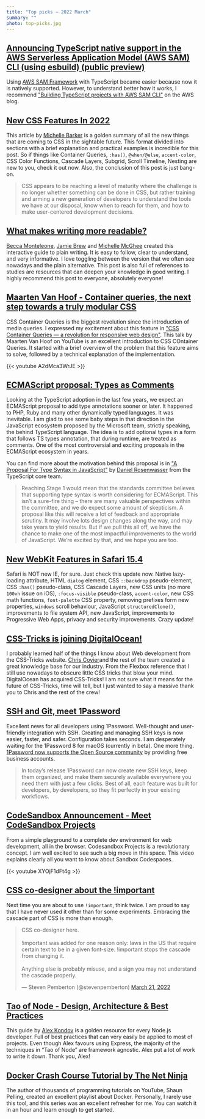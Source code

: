 ```yaml
---
title: "Top picks — 2022 March"
summary: ""
photo: top-picks.jpg
---
```


## [Announcing TypeScript native support in the AWS Serverless Application Model (AWS SAM) CLI (using esbuild) (public preview)](https://aws.amazon.com/about-aws/whats-new/2022/02/typescript-native-support-aws-serverless-application-model-cli-esbuild-public-preview/)

Using [AWS SAM Framework](https://github.com/aws/aws-sam-cli) with TypeScript became easier because now it is natively supported. However, to understand better how it works, I recommend ["Building TypeScript projects with AWS SAM CLI"](https://aws.amazon.com/blogs/compute/building-typescript-projects-with-aws-sam-cli/) on the AWS blog.

## [New CSS Features In 2022](https://www.smashingmagazine.com/2022/03/new-css-features-2022/)

This article by [Michelle Barker](https://twitter.com/MicheBarks) is a golden summary of all the new things that are coming to CSS in the sightable future. This format divided into sections with a brief explanation and practical examples is incredible for this post. So if things like Container Queries, `:has()`, `@when/@else`, `accent-color`, CSS Color Functions, Cascade Layers, Subgrid, Scroll Timeline, Nesting are new to you, check it out now. Also, the conclusion of this post is just bang-on.

> CSS appears to be reaching a level of maturity where the challenge is no longer whether something can be done in CSS, but rather training and arming a new generation of developers to understand the tools we have at our disposal, know when to reach for them, and how to make user-centered development decisions.

## [What makes writing more readable?](https://pudding.cool/2022/02/plain/)

[Becca Monteleone](https://twitter.com/BeccaMonteleone), [Jamie Brew](https://twitter.com/jamieabrew) and [Michelle McGhee](https://twitter.com/mich_mcghee) created this interactive guide to plain writing. It is easy to follow, clear to understand, and very informative. I love toggling between the version that we often see nowadays and the plain alternative. This post is also full of references to studies are resources that can deepen your knowledge in good writing. I highly recommend this post to everyone, absolutely everyone!

## [Maarten Van Hoof - Container queries, the next step towards a truly modular CSS](https://youtu.be/A2dMca3WrJE)

CSS Container Queries is the biggest revolution since the introduction of media queries. I expressed my excitement about this feature in ["CSS Container Queries — a revolution for responsive web design"](https://pawelgrzybek.com/css-container-queries-a-revolution-for-responsive-web-design/). This talk by Maarten Van Hoof on YouTube is an excellent introduction to CSS COntainer Queries. It started with a brief overview of the problem that this feature aims to solve, followed by a technical explanation of the implementation.

{{< youtube A2dMca3WrJE >}}

## [ECMAScript proposal: Types as Comments](https://github.com/giltayar/proposal-types-as-comments)

Looking at the TypeScript adoption in the last few years, we expect an ECMAScript proposal to add type annotations sooner or later. It happened to PHP, Ruby and many other dynamically typed languages. It was inevitable. I am glad to see some baby steps in that direction in the JavaScript ecosystem proposed by the Microsoft team, strictly speaking, the behind TypeScript language. The idea is to add optional types in a form that follows TS types annotation, that during runtime, are treated as comments. One of the most controversial and exciting proposals in the ECMAScript ecosystem in years.

You can find more about the motivation behind this proposal is in ["A Proposal For Type Syntax in JavaScript"](https://devblogs.microsoft.com/typescript/a-proposal-for-type-syntax-in-javascript/) by [Daniel Rosenwasser](https://twitter.com/drosenwasser) from the TypeScript core team.

> Reaching Stage 1 would mean that the standards committee believes that supporting type syntax is worth considering for ECMAScript. This isn’t a sure-fire thing – there are many valuable perspectives within the committee, and we do expect some amount of skepticism. A proposal like this will receive a lot of feedback and appropriate scrutiny. It may involve lots design changes along the way, and may take years to yield results. But if we pull this all off, we have the chance to make one of the most impactful improvements to the world of JavaScript. We’re excited by that, and we hope you are too.

## [New WebKit Features in Safari 15.4](https://webkit.org/blog/12445/new-webkit-features-in-safari-15-4/)

Safari is NOT new IE, for sure. Just check this update now. Native lazy-loading attribute, HTML `dialog` element, CSS `::backdrop` pseudo-element, CSS `:has()` pseudo-class, CSS Cascade Layers, new CSS units (no more `100vh` issue on iOS), `:focus-visible` pseudo-class, `accent-color`, new CSS math functions, `font-palette` CSS property, removing prefixes form new properties, `windows` scroll behaviour, JavaScript `structuredClone()`, improvements to file system API, new JavaScript, improvements to Progressive Web Apps, privacy and security improvements. Crazy update!

## [CSS-Tricks is joining DigitalOcean!](https://css-tricks.com/css-tricks-is-joining-digitalocean/)

I probably learned half of the things I know about Web development from the CSS-Tricks website. [Chris Coyier](https://twitter.com/chriscoyier)and the rest of the team created a great knowledge base for our industry. From the Flexbox reference that I still use nowadays to obscure little CSS tricks that blow your mind. DigitalOcean has acquired CSS-Tricks! I am not sure what it means for the future of CSS-Tricks, time will tell, but I just wanted to say a massive thank you to Chris and the rest of the crew!

## [SSH and Git, meet 1Password](https://blog.1password.com/1password-ssh-agent/)

Excellent news for all developers using 1Password. Well-thought and user-friendly integration with SSH. Creating and managing SSH keys is now easier, faster, and safer. Configuration takes seconds. I am desperately waiting for the 1Password 8 for macOS (currently in beta). One more thing. [1Password now supports the Open Source community](https://github.com/1Password/1password-teams-open-source) by providing free business accounts.

> In today’s release 1Password can now create new SSH keys, keep them organized, and make them securely available everywhere you need them with just a few clicks. Best of all, each feature was built for developers, by developers, so they fit perfectly in your existing workflows.

## [CodeSandbox Announcement - Meet CodeSandbox Projects](https://youtu.be/XYOjF1dFt4g)

From a simple playground to a complete dev environment for web development, all in the browser. Codesandbox Projects is a revolutionary concept. I am well excited to see such a big move in this space. This video explains clearly all you want to know about Sandbox Codespaces.

{{< youtube XYOjF1dFt4g >}}

## [CSS co-designer about the !important](https://twitter.com/stevenpemberton/status/1505839184287870981)

Next time you are about to use `!important`, think twice. I am proud to say that I have never used it other than for some experiments. Embracing the cascade part of CSS is more than enough.

<blockquote class="twitter-tweet"><p lang="en" dir="ltr">CSS co-designer here.<br><br>!important was added for one reason only: laws in the US that require certain text to be in a given font-size. !important stops the cascade from changing it.<br><br>Anything else is probably misuse, and a sign you may not understand the cascade properly.</p>&mdash; Steven Pemberton (@stevenpemberton) <a href="https://twitter.com/stevenpemberton/status/1505839184287870981?ref_src=twsrc%5Etfw">March 21, 2022</a></blockquote> <script async src="https://platform.twitter.com/widgets.js" charset="utf-8"></script>

## [Tao of Node - Design, Architecture & Best Practices](https://alexkondov.com/tao-of-node/)

This guide by [Alex Kondov](https://twitter.com/alexanderkondov) is a golden resource for every Node.js developer. Full of best practices that can very easily be applied to most of projects. Even though Alex favours using Express, the majority of the techniques in “Tao of Node” are framework agnostic. Alex put a lot of work to write it down. Thank you, Alex!

## [Docker Crash Course Tutorial by The Net Ninja](https://www.youtube.com/playlist?list=PL4cUxeGkcC9hxjeEtdHFNYMtCpjNBm3h7)

The author of thousands of programming tutorials on YouTube, Shaun Pelling, created an excellent playlist about Docker. Personally, I rarely use this tool, and this series was an excellent refresher for me. You can watch it in an hour and learn enough to get started.
